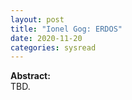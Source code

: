 ```yaml
---
layout: post
title: "Ionel Gog: ERDOS"
date: 2020-11-20
categories: sysread
---
```


<p><b>Abstract:</b><br />
TBD.
</p>
